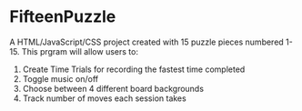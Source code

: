 # FifteenPuzzle

A HTML/JavaScript/CSS project created with 15 puzzle pieces numbered 1-15. This prgram will allow users to:

1. Create Time Trials for recording the fastest time completed
2. Toggle music on/off
3. Choose between 4 different board backgrounds
4. Track number of moves each session takes 
